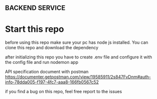 ## BACKEND SERVICE


# Start this repo

before using this repo make sure your pc has node js installed. You can clone this repo and download the dependency

after initializing this repo you have to create .env file and configure it with the config file and run nodemon app

API specification document with postman https://documenter.getpostman.com/view/19585911/2s847FvDnm#auth-info-78dda005-f197-4fc7-aaa8-166fb0567c52


if you find a bug on this repo, feel free report to the issues
